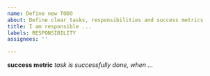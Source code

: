 ```yaml
---
name: Define new TODO
about: Define clear tasks, responsibilities and success metrics
title: I am responsible ...
labels: RESPONSIBILITY
assignees: ''

---
```


**success metric**
_task is successfully done, when ..._
